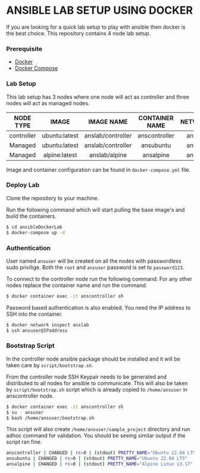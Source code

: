 # ANSIBLE LAB SETUP USING DOCKER

If you are looking for a quick lab setup to play with ansible then docker is the best choice. This repository contains 4 node lab setup.

### Prerequisite

- [Docker](https://docs.docker.com/engine/install/)
- [Docker Compose](https://docs.docker.com/compose/install/)

### Lab Setup

This lab setup has 3 nodes where one node will act as controller and three nodes will act as managed nodes.

| NODE TYPE | IMAGE | IMAGE NAME| CONTAINER NAME | NETWORK |
|:-----:|:-----:|:----:|:-----:|:----:|
| controller | ubuntu:latest | anslab/controller | anscontroller| anslab|
| Managed | ubuntu:latest | anslab/controller | ansubuntu| anslab|
| Managed | alpine:latest | anslab/alpine | ansalpine| anslab|


Image and container configuration can be found in `docker-compose.yml` file. 

### Deploy Lab

Clone the repository to your machine.


Run the following command which will start pulling the base image's and build the containers.

```sh
$ cd ansibleDockerLab
$ docker-compose up -d
```

### Authentication

User named `ansuser` will be created on all the nodes with passwordless sudo privilige. Both the `root` and `ansuser` password is set to `password123`.

To connect to the controller node run the following command. For any other nodes replace the container name and run the command.

```sh
$ docker container exec -it anscontroller sh
```

Password based authentication is also enabled. You need the IP address to SSH into the container.

```sh
$ docker network inspect anslab
$ ssh ansuser@IPaddress
```

### Bootstrap Script

In the controller node ansible package should be installed and it will be taken care by `script/bootstrap.sh`.

From the controller node SSH Keypair needs to be generated and distributed to all nodes for ansible to communicate. This will also be taken by `script/bootstrap.sh` script which is already copied to `/home/ansuser` in anscontroller node.

```sh
$ docker container exec -it anscontroller sh
$ su - ansuser
$ bash /home/ansuser/bootstrap.sh
```

This script will also create `/home/ansuser/sample_project` directory and run adhoc command for validation. You should be seeing similar output if the script ran fine.

```sh
anscontroller | CHANGED | rc=0 | (stdout) PRETTY_NAME="Ubuntu 22.04 LTS"
ansubuntu | CHANGED | rc=0 | (stdout) PRETTY_NAME="Ubuntu 22.04 LTS"
ansalpine | CHANGED | rc=0 | (stdout) PRETTY_NAME="Alpine Linux v3.17"
```

